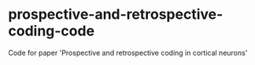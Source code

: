 # prospective-and-retrospective-coding-code
Code for paper 'Prospective and retrospective coding in cortical neurons'
